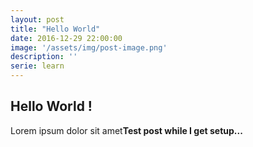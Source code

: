 ```yaml
---
layout: post
title: "Hello World"
date: 2016-12-29 22:00:00
image: '/assets/img/post-image.png'
description: ''
serie: learn
---
```


## Hello World !

Lorem ipsum dolor sit amet**Test post while I get setup...**
